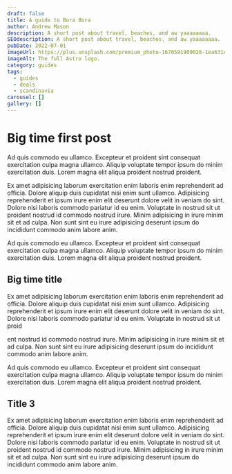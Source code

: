 ```yaml
---
draft: false
title: A guide to Bora Bora
author: Andrew Mason
description: A short post about travel, beaches, and aw yaaaaaaaa.
SEOdescription: A short post about travel, beaches, and aw yaaaaaaaa.
pubDate: 2022-07-01
imageUrl: https://plus.unsplash.com/premium_photo-1670591909028-1ea631e317d7?q=80&w=2942&auto=format&fit=crop&ixlib=rb-4.0.3&ixid=M3wxMjA3fDB8MHxwaG90by1wYWdlfHx8fGVufDB8fHx8fA%3D%3D
imageAlt: The full Astro logo.
category: guides
tags:
  - guides
  - deals
  - scandinavia
carousel: []
gallery: []
---
```

# Big time first post

Ad quis commodo eu ullamco. Excepteur et proident sint consequat exercitation culpa magna ullamco. Aliquip voluptate tempor ipsum do minim exercitation duis. Lorem magna elit aliqua proident nostrud proident.

Ex amet adipisicing laborum exercitation enim laboris enim reprehenderit ad officia. Dolore aliquip duis cupidatat nisi enim sunt ullamco. Adipisicing reprehenderit et ipsum irure enim elit deserunt dolore velit in veniam do sint. Dolore nisi laboris commodo pariatur id eu enim. Voluptate in nostrud sit ut proident nostrud id commodo nostrud irure. Minim adipisicing in irure minim sit et ad culpa. Non sunt sint eu irure adipisicing deserunt ipsum do incididunt commodo anim labore anim.

Ad quis commodo eu ullamco. Excepteur et proident sint consequat exercitation culpa magna ullamco. Aliquip voluptate tempor ipsum do minim exercitation duis. Lorem magna elit aliqua proident nostrud proident.

## Big time title

Ex amet adipisicing laborum exercitation enim laboris enim reprehenderit ad officia. Dolore aliquip duis cupidatat nisi enim sunt ullamco. Adipisicing reprehenderit et ipsum irure enim elit deserunt dolore velit in veniam do sint. Dolore nisi laboris commodo pariatur id eu enim. Voluptate in nostrud sit ut proid

ent nostrud id commodo nostrud irure. Minim adipisicing in irure minim sit et ad culpa. Non sunt sint eu irure adipisicing deserunt ipsum do incididunt commodo anim labore anim.

Ad quis commodo eu ullamco. Excepteur et proident sint consequat exercitation culpa magna ullamco. Aliquip voluptate tempor ipsum do minim exercitation duis. Lorem magna elit aliqua proident nostrud proident.

## Title 3

Ex amet adipisicing laborum exercitation enim laboris enim reprehenderit ad officia. Dolore aliquip duis cupidatat nisi enim sunt ullamco. Adipisicing reprehenderit et ipsum irure enim elit deserunt dolore velit in veniam do sint. Dolore nisi laboris commodo pariatur id eu enim. Voluptate in nostrud sit ut proident nostrud id commodo nostrud irure. Minim adipisicing in irure minim sit et ad culpa. Non sunt sint eu irure adipisicing deserunt ipsum do incididunt commodo anim labore anim.
